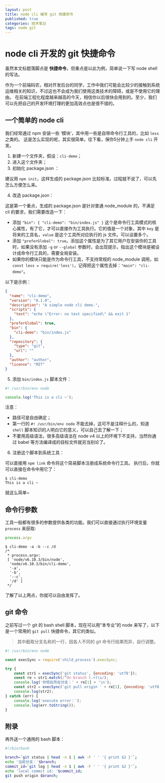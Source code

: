 ```yaml
---
layout: post
title: node cli 编写 git 快捷命令
published: true
categories: 技术笔记
tags: node git
---
```


# node cli 开发的 git 快捷命令

虽然本文标题落脚点是 **快捷命令**，但重点是以此为例，简单说一下写 node shell 的写法。

作为一个前端码农，相对开发后台的同学，工作中我们可能会比较少的接触到系统运维相关的知识，不过这也不会成为我们使用这类技术的障碍，或是不使用它的理由。
在前端工程化程度越来越高的今天，相信你以后很快会用到的。至少，我们可以先把自己的开发环境打理的更加高效点也是很不错的。

## 一个简单的 node cli

我们经常通过 npm 安装一些 ‘模块’，其中用一些是自带命令行工具的，比如 `less` 之类的。
这是怎么实现的呢，其实很简单。往下看，保你5分钟上手 `node cli` 开发。

1. 新建一个文件夹，假设：`cli-demo`；
2. 进入这个文件夹；
3. 初始化 package.json ：

建议用 `npm init`，这样生成的 package.json 比较标准。过程就不说了，可以先怎么方便怎么来。

4. 改造 package.json：

这是第一个重点，生成的 package.json 是针对普通 node_module 的，不满足 cli 的要求，我们需要改造一下：

* 添加 `"bin": { "cli-demo": "bin/index.js" }` 这个是命令行工具模式的核心属性，有了它，才可以直接作为工具执行。它的值是一个对象，其中 `key` 是将来的工具名，`value` 是这个工具所对应执行的 js 文件。可以设置多个。
* 添加 `"preferGlobal": true`。添加这个属性是为了其它用户在安装你的工具时，如果没有添加 `-g` or `--global` 参数时，会出现提示，指出这个模块是被设计成命令行工具的，需要全局安装。
* 如果你的模块只能是作为命令行工具，不支持常规的 node_module 调用，如 `const less = require('less')`，记得把这个属性去掉：`"main": "cli-demo"`。

以下是示例：

~~~json
{
  "name": "cli-demo",
  "version": "0.1.0",
  "description": "A simple node cli demo.",
  "scripts": {
    "test": "echo \"Error: no test specified\" && exit 1"
  },
  "preferGlobal": true,
  "bin": {
    "cli-demo": "bin/index.js"
  },
  "repository": {
    "type": "git",
    "url": ""
  },
  "author": "author",
  "license": "MIT"
}
~~~

5. 添加 `bin/index.js` 脚本文件：

~~~javascript
#! /usr/bin/env node

console.log('This is a cli ~');
~~~

注意：  
* 路径可是自由确定；
* 第一行的 `#! /usr/bin/env node` 不能去掉，这可不是注释什么的，知道 `shell` 脚本知识的人明白它的意义，可以自己去了解一下；
* 不要用高级语法，很多高级语法在 node v4 以上的环境下不支持，当然你通过 babel 等方法编译成的目标文件就另当别论了。

6. 注册这个脚本到系统工具：

可以直接用 `npm link` 命令将这个简易脚本注册成系统命令行工具。
执行后，你就可以直接在命令中用它了：

~~~
$ cli-demo
This is a cli ~
~~~

就这么简单~

## 命令行参数

工具一般都有很多的参数提供各类的功能。我们可以直接通过执行环境变量 `process` 来获取: 

~~~javascript
process.argv
~~~

~~~
$ cli-demo -a -b --c /d
/*
 * process.argv:
 [ 'node/v6.10.3/bin/node',
  'node/v6.10.3/bin/cli-demo',
  '-a',
  '-b',
  '--c',
  '/d' ]
 */
~~~

了解了以上两点，你就可以自由发挥了。

## git 命令

之前写过一个 git 的 bash shell 脚本，现在可以用“本专业”的 node 来写了，以下是一个常用的 `git pull` 快捷命令，其它的类似。

> 其中截取分支名称的一行，因各人不同的 git 命令行结果而异，自行调整。

~~~javascript
#! /usr/bin/env node

const execSync = require('child_process').execSync;

try {
    const str1 = execSync('git status', {encoding: 'utf8'});
    const re = str1.match(/^On branch (.+)\s/);
    console.log('你现在所在分支：' + re[1] + '\n');
    const str2 = execSync('git pull origin ' + re[1], {encoding: 'utf8'});
    console.log(str2);
} catch (err) {
    console.log('execute error：');
    console.log(err.toString());
}
~~~

## 附录

再外送一个通用的 bash 脚本：

~~~bash
#!/bin/bash

branch=`git status | head -n 1 | awk -F ' ' '{ print $2 }'`;
echo '当前分支：'$branch;
commit_id=`git log | head -n 1 | awk -F ' ' '{ print $2 }'`;
echo 'local commit id: '$commit_id;
git push origin $branch;
~~~

